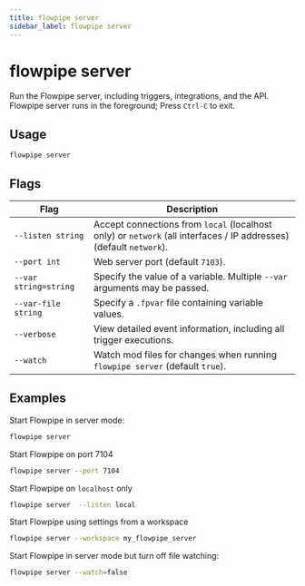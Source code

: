 ```yaml
---
title: flowpipe server
sidebar_label: flowpipe server
---
```



# flowpipe server

Run the Flowpipe server, including triggers, integrations, and the API.  Flowpipe server runs in the foreground; Press `Ctrl-C` to exit.


## Usage
```bash
flowpipe server
```

## Flags

| Flag | Description
|-|-
| `--listen string`   | Accept connections from `local` (localhost only) or `network` (all interfaces / IP addresses) (default `network`).
| `--port int`        | Web server port (default `7103`).
| `--var string=string` | Specify the value of a variable.  Multiple `--var` arguments may be passed. 
| `--var-file string` | Specify a `.fpvar` file containing variable values.
| `--verbose`         | View detailed event information, including all trigger executions.
| `--watch`           | Watch mod files for changes when running `flowpipe server` (default `true`).

## Examples

Start Flowpipe in server mode:
```bash
flowpipe server
```

Start Flowpipe on port 7104
```bash
flowpipe server --port 7104
```

Start Flowpipe on `localhost` only
```bash
flowpipe server  --listen local
```

Start Flowpipe using settings from a workspace
```bash
flowpipe server --workspace my_flowpipe_server
```

Start Flowpipe in server mode but turn off file watching:
```bash
flowpipe server --watch=false
```

<!--
TO DO
The value takes the form of a comma-separated list of host names and/or numeric IP addresses. The special entry * corresponds to all available IP interfaces. The entry 0.0.0.0 allows listening for all IPv4 addresses and :: allows listening for all IPv6 addresses. If the list is empty, the server does not listen on any IP interface at all, in which case only Unix-domain sockets can be used to connect to it

# postgres style
flowpipe listen --port 7103 --addresses '*'       # all interfaces
flowpipe listen --port 7103 --addresses 0.0.0.0   # all ipv4 interfaces
flowpipe listen --port 7103 --addresses ::        # all ipv6 interfaces
flowpipe listen --port 7103 --addresses localhost # loopback only
flowpipe listen --port 7103 --addresses 10.0.0.1,127.0.0.1,192.168.0.1 # specific addresses
-->